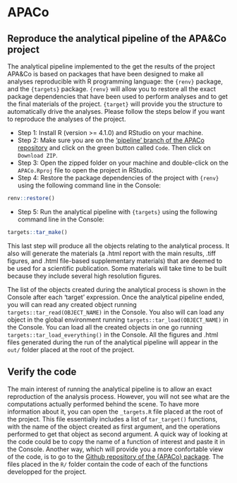 
<!-- README.md is generated from README.Rmd. Please edit that file -->

# APACo

<!-- badges: start -->
<!-- badges: end -->

## Reproduce the analytical pipeline of the APA&Co project

The analytical pipeline implemented to the get the results of the
project APA&Co is based on packages that have been designed to make all
analyses reproducible with R programming language: the `{renv}` package,
and the `{targets}` package. `{renv}` will allow you to restore all the
exact package dependencies that have been used to perform analyses and
to get the final materials of the project. `{target}` will provide you
the structure to automatically drive the analyses. Please follow the
steps below if you want to reproduce the analyses of the project.

- Step 1: Install R (version \>= 4.1.0) and RStudio on your machine.
- Step 2: Make sure you are on the [‘pipeline’ branch of the APACo
  repository](https://github.com/pydemull/APACo/tree/pipeline) and click
  on the green button called `Code`. Then click on `Download ZIP`.
- Step 3: Open the zipped folder on your machine and double-click on the
  `APACo.Rproj` file to open the project in RStudio.
- Step 4: Restore the package dependencies of the project with `{renv}`
  using the following command line in the Console:

``` r
renv::restore()
```

- Step 5: Run the analytical pipeline with `{targets}` using the
  following command line in the Console:

``` r
targets::tar_make()
```

This last step will produce all the objects relating to the analytical
process. It also will generate the materials (a .html report with the
main results, .tiff figures, and .html file-based supplementary
materials) that are deemed to be used for a scientific publication. Some
materials will take time to be built because they include several high
resolution figures.

The list of the objects created during the analytical process is shown
in the Console after each ‘target’ expression. Once the analytical
pipeline ended, you will can read any created object running
`targets::tar_read(OBJECT_NAME)` in the Console. You also will can load
any object in the global environment running
`targets::tar_load(OBJECT_NAME)` in the Console. You can load all the
created objects in one go running `targets::tar_load_everything()` in
the Console. All the figures and .html files generated during the run of
the analytical pipeline will appear in the `out/` folder placed at the
root of the project.

## Verify the code

The main interest of running the analytical pipeline is to allow an
exact reproduction of the analysis process. However, you will not see
what are the computations actually performed behind the scene. To have
more information about it, you can open the `_targets.R` file placed at
the root of the project. This file essentially includes a list of
`tar_target()` functions, with the name of the object created as first
argument, and the operations performed to get that object as second
argument. A quick way of looking at the code could be to copy the name
of a function of interest and paste it in the Console. Another way,
which will provide you a more confortable view of the code, is to go to
the [Github repository of the {APACo}
package](https://github.com/pydemull/APACo). The files placed in the
`R/` folder contain the code of each of the functions developped for the
project.
